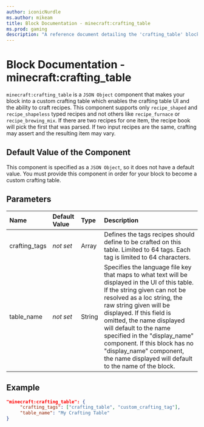 ```yaml
---
author: iconicNurdle
ms.author: mikeam
title: Block Documentation - minecraft:crafting_table
ms.prod: gaming
description: "A reference document detailing the 'crafting_table' block component"
---
```


# Block Documentation - minecraft:crafting_table

`minecraft:crafting_table` is a `JSON Object` component that makes your block into a custom crafting table which enables the crafting table UI and the ability to craft recipes. This component supports only `recipe_shaped` and `recipe_shapeless` typed recipes and not others like `recipe_furnace` or `recipe_brewing_mix`. If there are two recipes for one item, the recipe book will pick the first that was parsed. If two input recipes are the same, crafting may assert and the resulting item may vary.

## Default Value of the Component

This component is specified as a `JSON Object`, so it does not have a default value. You must provide this component in order for your block to become a custom crafting table.

## Parameters

|Name |Default Value  |Type  |Description  |
|:----------|:----------|:----------|:----------|
|crafting_tags| *not set* |Array |Defines the tags recipes should define to be crafted on this table. Limited to 64 tags. Each tag is limited to 64 characters.|
|table_name| *not set* |String |Specifies the language file key that maps to what text will be displayed in the UI of this table. If the string given can not be resolved as a loc string, the raw string given will be displayed. If this field is omitted, the name displayed will default to the name specified in the "display_name" component. If this block has no "display_name" component, the name displayed will default to the name of the block.|

## Example

```json
"minecraft:crafting_table": {
     "crafting_tags": ["crafting_table", "custom_crafting_tag"],
     "table_name": "My Crafting Table"
}
```
